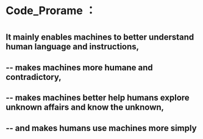 # Code_Prorame ： 
#
  ## It mainly enables machines to better understand human language and instructions, 
  ## -- makes machines more humane and contradictory, 
  ## -- makes machines better help humans explore unknown affairs and know the unknown, 
  ##  -- and makes humans use machines more simply
